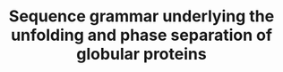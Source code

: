 ---
title: "Sequence grammar underlying the unfolding and phase separation of globular proteins"

location: "Molecular Cell"

authors: "Ruff KM, Choi YH, Cox D, Ormsby AR, Myung Y, Ascher DB, Radford SE, Pappu RV, Hatters DM."

year: "2022"

doi: https://doi.org/10.1016/j.molcel.2022.06.024

weight: 6

color: "#fff"

draft: false
buttons:
  - btype: Full text
    icon: book # optional: use an icon from icons.yaml
    newTab: true
    url: "https://doi.org/10.1016/j.molcel.2022.06.024"
  - btype: Data
    icon: data
    newTab: true
    url: "https://zenodo.org/doi/10.5281/zenodo.6617307"
  - btype: Code
    icon: code
    newTab: true
    url: "https://doi.org/10.5281/zenodo.6617308"
---